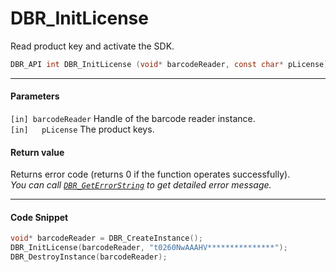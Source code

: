 
# DBR_InitLicense
Read product key and activate the SDK.

```c
DBR_API int DBR_InitLicense (void* barcodeReader, const char* pLicense)
```   

---
   
#### Parameters
`[in] barcodeReader` Handle of the barcode reader instance.   
`[in]	pLicense` The product keys.

#### Return value
Returns error code (returns 0 if the function operates successfully).    
*You can call [`DBR_GetErrorString`](DBR_GetErrorString.md) to get detailed error message.*

---

#### Code Snippet
```c
void* barcodeReader = DBR_CreateInstance();
DBR_InitLicense(barcodeReader, "t0260NwAAAHV***************");
DBR_DestroyInstance(barcodeReader);
```

